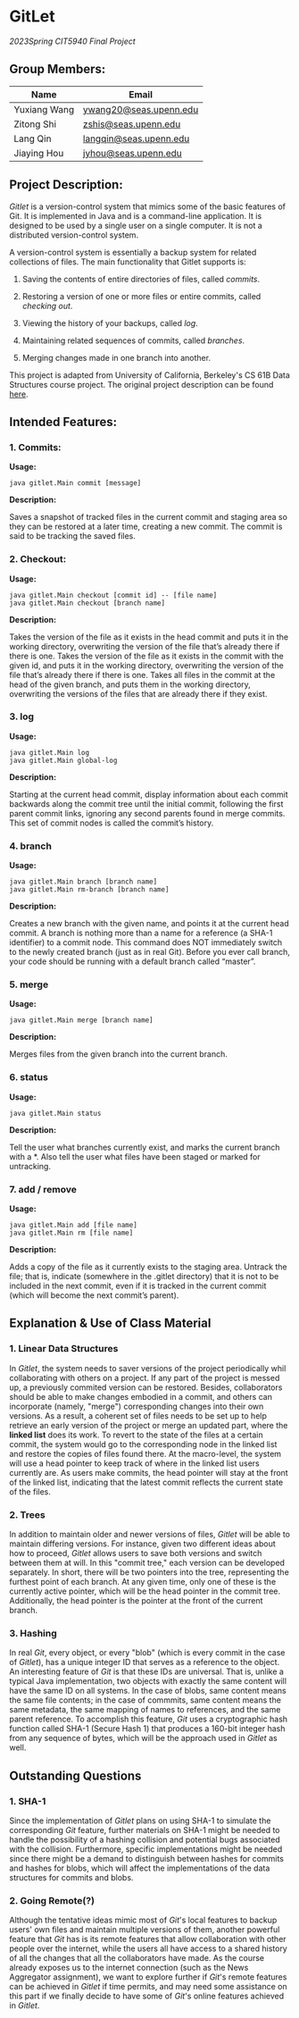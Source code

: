 # GitLet

*2023Spring CIT5940 Final Project*

## Group Members:

| Name  | Email |
| ------------- | ------------- |
| Yuxiang Wang  | ywang20@seas.upenn.edu  |
| Zitong Shi  | zshis@seas.upenn.edu  |
| Lang Qin  | langqin@seas.upenn.edu  |
| Jiaying Hou  | jyhou@seas.upenn.edu  |

## Project Description:  

*Gitlet* is a version-control system that mimics some of the basic features of Git. It is implemented in Java and is a command-line application. It is designed to be used by a single user on a single computer. It is not a distributed version-control system.

A version-control system is essentially a backup system for related collections of files. The main functionality that Gitlet supports is:

1. Saving the contents of entire directories of files, called *commits*.

2. Restoring a version of one or more files or entire commits, called *checking out*.

3. Viewing the history of your backups, called *log*.

4. Maintaining related sequences of commits, called *branches*.

5. Merging changes made in one branch into another.

This project is adapted from University of California, Berkeley's CS 61B Data Structures course project. The original project description can be found [here](https://cs61bl.org/su20/projects/gitlet/#acknowledgments).

## Intended Features:
### 1. Commits:
**Usage:**

```shell
java gitlet.Main commit [message]
```

**Description:** 

Saves a snapshot of tracked files in the current commit and staging area so they can be restored at a later time, creating a new commit. The commit is said to be tracking the saved files.
### 2. Checkout:

**Usage:**
```shell
java gitlet.Main checkout [commit id] -- [file name]
java gitlet.Main checkout [branch name]
```

**Description:** 

Takes the version of the file as it exists in the head commit and puts it in the working directory, overwriting the version of the file that’s already there if there is one. 
Takes the version of the file as it exists in the commit with the given id, and puts it in the working directory, overwriting the version of the file that’s already there if there is one.
Takes all files in the commit at the head of the given branch, and puts them in the working directory, overwriting the versions of the files that are already there if they exist.
### 3. log

**Usage:** 
```shell
java gitlet.Main log
java gitlet.Main global-log
```

**Description:** 
 
Starting at the current head commit, display information about each commit backwards along the commit tree until the initial commit, following the first parent commit links, ignoring any second parents found in merge commits. This set of commit nodes is called the commit’s history.

### 4. branch
**Usage:** 
```shell
java gitlet.Main branch [branch name]
java gitlet.Main rm-branch [branch name]
```

**Description:** 
 
Creates a new branch with the given name, and points it at the current head commit. A branch is nothing more than a name for a reference (a SHA-1 identifier) to a commit node. This command does NOT immediately switch to the newly created branch (just as in real Git). Before you ever call branch, your code should be running with a default branch called “master”.

### 5. merge
**Usage:** 
```shell
java gitlet.Main merge [branch name]
```

**Description:**

Merges files from the given branch into the current branch.

### 6. status
**Usage:**
```shell
java gitlet.Main status
```

**Description:**

Tell the user what branches currently exist, and marks the current branch with a *. Also tell the user what files have been staged or marked for untracking.

### 7. add / remove
**Usage:**
```shell
java gitlet.Main add [file name]
java gitlet.Main rm [file name]
```

**Description:**

Adds a copy of the file as it currently exists to the staging area. Untrack the file; that is, indicate (somewhere in the .gitlet directory) that it is not to be included in the next commit, even if it is tracked in the current commit (which will become the next commit’s parent).

## Explanation & Use of Class Material
### 1. Linear Data Structures

In *Gitlet*, the system needs to saver versions of the project periodically whil collaborating with others on a project. If any part of the project is messed up, a previously commited version can be restored. Besides, collaborators should be able to make changes embodied in a commit, and others can incorporate (namely, "merge") corresponding changes into their own versions.
As a result, a coherent set of files needs to be set up to help retrieve an early version of the project or merge an updated part, where the **linked list** does its work. To revert to the state of the files at a certain commit, the system would go to the corresponding node in the linked list and restore the copies of files found there. At the macro-level, the system will use a head pointer to keep track of where in the linked list users currently are. As users make commits, the head pointer will stay at the front of the linked list, indicating that the latest commit reflects the current state of the files.

### 2. Trees

In addition to maintain older and newer versions of files, *Gitlet* will be able to maintain differing versions. For instance, given two different ideas about how to proceed, *Gitlet* allows users to save both versions and switch between them at will. In this "commit tree," each version can be developed separately. In short, there will be two pointers into the tree, representing the furthest point of each branch. At any given time, only one of these is the currently active pointer, which will be the head pointer in the commit tree. Additionally, the head pointer is the pointer at the front of the current branch.

### 3. Hashing

In real *Git*, every object, or every "blob" (which is every commit in the case of *Gitlet*), has a unique integer ID that serves as a reference to the object. An interesting feature of *Git* is that these IDs are universal. That is, unlike a typical Java implementation, two objects with exactly the same content will have the same ID on all systems. In the case of blobs, same content means the same file contents; in the case of commmits, same content means the same metadata, the same mapping of names to references, and the same parent reference. To accomplish this feature, *Git* uses a cryptographic hash function called SHA-1 (Secure Hash 1) that produces a 160-bit integer hash from any sequence of bytes, which will be the approach used in *Gitlet* as well.

## Outstanding Questions
### 1. SHA-1

Since the implementation of *Gitlet* plans on using SHA-1 to simulate the corresponding *Git* feature, further materials on SHA-1 might be needed to handle the possibility of a hashing collision and potential bugs associated with the collision. Furthermore, specific implementations might be needed since there might be a demand to distinguish between hashes for commits and hashes for blobs, which will affect the implementations of the data structures for commits and blobs.

### 2. Going Remote(?)
Although the tentative ideas mimic most of *Git*'s local features to backup users' own files and maintain multiple versions of them, another powerful feature that *Git* has is its remote features that allow collaboration with other people over the internet, while the users all have access to a shared history of all the changes that all the collaborators have made. As the course already exposes us to the internet connection (such as the News Aggregator assignment), we want to explore further if *Git*'s remote features can be achieved in *Gitlet* if time permits, and may need some assistance on this part if we finally decide to have some of *Git*'s online features achieved in *Gitlet*.
